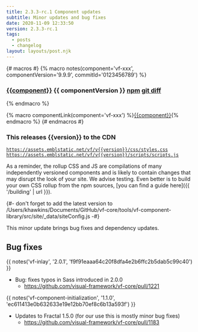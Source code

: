 ```yaml
---
title: 2.3.3-rc.1 Component updates
subtitle: Minor updates and bug fixes
date: 2020-11-09 12:33:50
version: 2.3.3-rc.1
tags:
  - posts
  - changelog
layout: layouts/post.njk
---
```


{# macros #}
{% macro notes(component='vf-xxx', componentVersion='9.9.9', commitId='0123456789') %}

### [{{component}}](https://latest.visual-framework.dev/components/{{component}}/) <span class="vf-badge">{{ componentVersion }}</span> <a href="https://www.npmjs.com/package/@visual-framework/{{component}}/v/{{componentVersion}}" class="vf-badge">npm</a> <a href="https://github.com/visual-framework/vf-core/commit/{{commitId}}" class="vf-badge">git diff</a>

{% endmacro %}

{% macro componentLink(component='vf-xxx') %}[{{component}}](https://latest.visual-framework.dev/components/{{component}}/){% endmacro %}
{# endmacros #}

<div class="vf-box vf-box-theme--tertiary vf-box--easy">
<h3 class="vf-box__heading">
This releases {{version}} to the CDN
</h3>
<div class="vf-box__text">

[`https://assets.emblstatic.net/vf/v{{version}}/css/styles.css`](https://assets.emblstatic.net/vf/v{{version}}/css/styles.css) <br/>
[`https://assets.emblstatic.net/vf/v{{version}}/scripts/scripts.js`](https://assets.emblstatic.net/vf/v{{version}}/scripts/scripts.js)

As a reminder, the rollup CSS and JS are compilations of many independently versioned components and is likely to contain changes that may disrupt the look of your site. We advise testing. Even better is to build your own CSS rollup from the npm sources, [you can find a guide here]({{ '/building' | url }}).

{#- don't forget to add the latest version to /Users/khawkins/Documents/GitHub/vf-core/tools/vf-component-library/src/site/_data/siteConfig.js -#}

</div>
</div>

This minor update brings bug fixes and dependency updates.

## Bug fixes

{{ notes('vf-inlay', '2.0.1', 'f9f91eaaa64c20f8dfa4e2b6ffc2b5dab5c99c40') }}

* Bug: fixes typos in Sass introduced in 2.0.0
  * https://github.com/visual-framework/vf-core/pull/1221

{{ notes('vf-component-initialization', '1.1.0', 'ec611413e0b632633e19e12bb70ef8c6b13a593f') }}

* Updates to Fractal 1.5.0 (for our use this is mostly minor bug fixes)
  * https://github.com/visual-framework/vf-core/pull/1183
